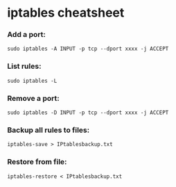 # iptables cheatsheet

### Add a port:
```
sudo iptables -A INPUT -p tcp --dport xxxx -j ACCEPT
```
### List rules:
```
sudo iptables -L
```
### Remove a port:
```
sudo iptables -D INPUT -p tcp --dport xxxx -j ACCEPT
```
### Backup all rules to files:
```
iptables-save > IPtablesbackup.txt
```
### Restore from file:
```
iptables-restore < IPtablesbackup.txt 
```



